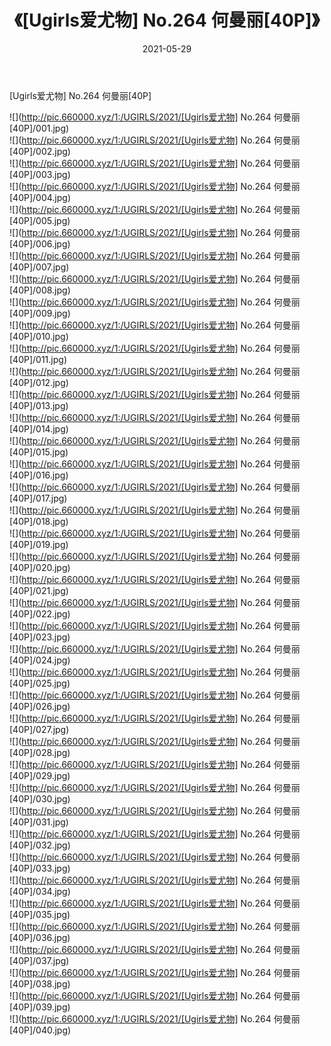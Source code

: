 ﻿---
layout: post
title:  《[Ugirls爱尤物] No.264 何曼丽[40P]》
date:   2021-05-29
img: http://pic.660000.xyz/1:/UGIRLS/2021/[Ugirls爱尤物] No.264 何曼丽[40P]/000.jpg
categories: [美女, 清纯, 唯美]
---

[Ugirls爱尤物] No.264 何曼丽[40P]

  ![](http://pic.660000.xyz/1:/UGIRLS/2021/[Ugirls爱尤物] No.264 何曼丽[40P]/001.jpg) <br> ![](http://pic.660000.xyz/1:/UGIRLS/2021/[Ugirls爱尤物] No.264 何曼丽[40P]/002.jpg) <br> ![](http://pic.660000.xyz/1:/UGIRLS/2021/[Ugirls爱尤物] No.264 何曼丽[40P]/003.jpg) <br> ![](http://pic.660000.xyz/1:/UGIRLS/2021/[Ugirls爱尤物] No.264 何曼丽[40P]/004.jpg) <br> ![](http://pic.660000.xyz/1:/UGIRLS/2021/[Ugirls爱尤物] No.264 何曼丽[40P]/005.jpg) <br> ![](http://pic.660000.xyz/1:/UGIRLS/2021/[Ugirls爱尤物] No.264 何曼丽[40P]/006.jpg) <br> ![](http://pic.660000.xyz/1:/UGIRLS/2021/[Ugirls爱尤物] No.264 何曼丽[40P]/007.jpg) <br> ![](http://pic.660000.xyz/1:/UGIRLS/2021/[Ugirls爱尤物] No.264 何曼丽[40P]/008.jpg) <br> ![](http://pic.660000.xyz/1:/UGIRLS/2021/[Ugirls爱尤物] No.264 何曼丽[40P]/009.jpg) <br> ![](http://pic.660000.xyz/1:/UGIRLS/2021/[Ugirls爱尤物] No.264 何曼丽[40P]/010.jpg) <br> ![](http://pic.660000.xyz/1:/UGIRLS/2021/[Ugirls爱尤物] No.264 何曼丽[40P]/011.jpg) <br> ![](http://pic.660000.xyz/1:/UGIRLS/2021/[Ugirls爱尤物] No.264 何曼丽[40P]/012.jpg) <br> ![](http://pic.660000.xyz/1:/UGIRLS/2021/[Ugirls爱尤物] No.264 何曼丽[40P]/013.jpg) <br> ![](http://pic.660000.xyz/1:/UGIRLS/2021/[Ugirls爱尤物] No.264 何曼丽[40P]/014.jpg) <br> ![](http://pic.660000.xyz/1:/UGIRLS/2021/[Ugirls爱尤物] No.264 何曼丽[40P]/015.jpg) <br> ![](http://pic.660000.xyz/1:/UGIRLS/2021/[Ugirls爱尤物] No.264 何曼丽[40P]/016.jpg) <br> ![](http://pic.660000.xyz/1:/UGIRLS/2021/[Ugirls爱尤物] No.264 何曼丽[40P]/017.jpg) <br> ![](http://pic.660000.xyz/1:/UGIRLS/2021/[Ugirls爱尤物] No.264 何曼丽[40P]/018.jpg) <br> ![](http://pic.660000.xyz/1:/UGIRLS/2021/[Ugirls爱尤物] No.264 何曼丽[40P]/019.jpg) <br> ![](http://pic.660000.xyz/1:/UGIRLS/2021/[Ugirls爱尤物] No.264 何曼丽[40P]/020.jpg) <br> ![](http://pic.660000.xyz/1:/UGIRLS/2021/[Ugirls爱尤物] No.264 何曼丽[40P]/021.jpg) <br> ![](http://pic.660000.xyz/1:/UGIRLS/2021/[Ugirls爱尤物] No.264 何曼丽[40P]/022.jpg) <br> ![](http://pic.660000.xyz/1:/UGIRLS/2021/[Ugirls爱尤物] No.264 何曼丽[40P]/023.jpg) <br> ![](http://pic.660000.xyz/1:/UGIRLS/2021/[Ugirls爱尤物] No.264 何曼丽[40P]/024.jpg) <br> ![](http://pic.660000.xyz/1:/UGIRLS/2021/[Ugirls爱尤物] No.264 何曼丽[40P]/025.jpg) <br> ![](http://pic.660000.xyz/1:/UGIRLS/2021/[Ugirls爱尤物] No.264 何曼丽[40P]/026.jpg) <br> ![](http://pic.660000.xyz/1:/UGIRLS/2021/[Ugirls爱尤物] No.264 何曼丽[40P]/027.jpg) <br> ![](http://pic.660000.xyz/1:/UGIRLS/2021/[Ugirls爱尤物] No.264 何曼丽[40P]/028.jpg) <br> ![](http://pic.660000.xyz/1:/UGIRLS/2021/[Ugirls爱尤物] No.264 何曼丽[40P]/029.jpg) <br> ![](http://pic.660000.xyz/1:/UGIRLS/2021/[Ugirls爱尤物] No.264 何曼丽[40P]/030.jpg) <br> ![](http://pic.660000.xyz/1:/UGIRLS/2021/[Ugirls爱尤物] No.264 何曼丽[40P]/031.jpg) <br> ![](http://pic.660000.xyz/1:/UGIRLS/2021/[Ugirls爱尤物] No.264 何曼丽[40P]/032.jpg) <br> ![](http://pic.660000.xyz/1:/UGIRLS/2021/[Ugirls爱尤物] No.264 何曼丽[40P]/033.jpg) <br> ![](http://pic.660000.xyz/1:/UGIRLS/2021/[Ugirls爱尤物] No.264 何曼丽[40P]/034.jpg) <br> ![](http://pic.660000.xyz/1:/UGIRLS/2021/[Ugirls爱尤物] No.264 何曼丽[40P]/035.jpg) <br> ![](http://pic.660000.xyz/1:/UGIRLS/2021/[Ugirls爱尤物] No.264 何曼丽[40P]/036.jpg) <br> ![](http://pic.660000.xyz/1:/UGIRLS/2021/[Ugirls爱尤物] No.264 何曼丽[40P]/037.jpg) <br> ![](http://pic.660000.xyz/1:/UGIRLS/2021/[Ugirls爱尤物] No.264 何曼丽[40P]/038.jpg) <br> ![](http://pic.660000.xyz/1:/UGIRLS/2021/[Ugirls爱尤物] No.264 何曼丽[40P]/039.jpg) <br> ![](http://pic.660000.xyz/1:/UGIRLS/2021/[Ugirls爱尤物] No.264 何曼丽[40P]/040.jpg) <br>